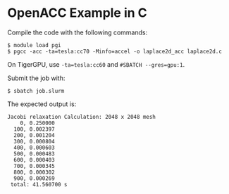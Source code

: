 # OpenACC Example in C

Compile the code with the following commands:

```
$ module load pgi
$ pgcc -acc -ta=tesla:cc70 -Minfo=accel -o laplace2d_acc laplace2d.c
```

On TigerGPU, use `-ta=tesla:cc60`  and `#SBATCH --gres=gpu:1`.

Submit the job with:

```
$ sbatch job.slurm
```

The expected output is:

```
Jacobi relaxation Calculation: 2048 x 2048 mesh
    0, 0.250000
  100, 0.002397
  200, 0.001204
  300, 0.000804
  400, 0.000603
  500, 0.000483
  600, 0.000403
  700, 0.000345
  800, 0.000302
  900, 0.000269
 total: 41.560700 s
```
